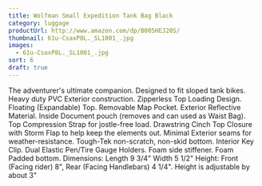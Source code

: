 ```yaml
---
title: Wolfman Small Expedition Tank Bag Black
category: luggage
productUrl: http://www.amazon.com/dp/B005HEJ20S/
thumbnail: 61u-CsaxP8L._SL1001_.jpg
images:
  - 61u-CsaxP8L._SL1001_.jpg
sort: 6
draft: true
---
```


The adventurer's ultimate companion. Designed to fit sloped tank bikes. Heavy duty PVC Exterior construction. Zipperless Top Loading Design. Floating (Expandable) Top. Removable Map Pocket. Exterior Reflective Material. Inside Document pouch (removes and can used as Waist Bag). Top Compression Strap for jostle-free load. Drawstring Cinch Top Closure with Storm Flap to help keep the elements out. Minimal Exterior seams for weather-resistance. Tough-Tek non-scratch, non-skid bottom. Interior Key Clip. Dual Elastic Pen/Tire Gauge Holders. Foam side stiffener. Foam Padded bottom. Dimensions: Length 9 3/4" Width 5 1/2" Height: Front (Facing rider) 8", Rear (Facing Handlebars) 4 1/4". Height is adjustable by about 3"

